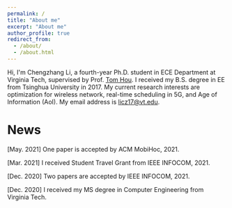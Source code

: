 ```yaml
---
permalink: /
title: "About me"
excerpt: "About me"
author_profile: true
redirect_from: 
  - /about/
  - /about.html
---
```


Hi, I'm Chengzhang Li, a fourth-year Ph.D. student in ECE Department at Virginia Tech, supervised by Prof. [Tom Hou](https://www.cnsr.ictas.vt.edu/THou.html). I received my B.S. degree in EE from Tsinghua University in 2017. My current research interests are optimization for wireless network, real-time scheduling in 5G, and Age of Information (AoI). My email address is licz17@vt.edu.

News
======
\[May. 2021\] One paper is accepted by ACM MobiHoc, 2021.

\[Mar. 2021\] I received Student Travel Grant from IEEE INFOCOM, 2021.

\[Dec. 2020\] Two papers are accepted by IEEE INFOCOM, 2021.

\[Dec. 2020\] I received my MS degree in Computer Engineering from Virginia Tech.
